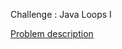 Challenge : Java Loops I

<a href = "https://www.hackerrank.com/challenges/java-loops-i/problem">Problem description</a>
